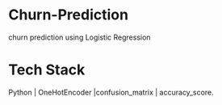 # Churn-Prediction
churn prediction using Logistic Regression
# Tech Stack
Python | OneHotEncoder |confusion_matrix | accuracy_score.
